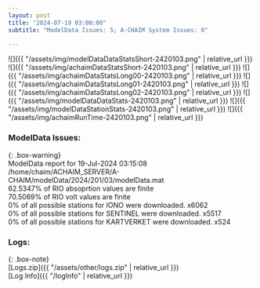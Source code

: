 ```yaml
---
layout: post
title: "2024-07-19 03:00:00"
subtitle: "ModelData Issues: 5; A-CHAIM System Issues: 0"

---
```


![]({{ "/assets/img/modelDataDataStatsShort-2420103.png" | relative_url }})
![]({{ "/assets/img/achaimDataStatsShort-2420103.png" | relative_url }})
![]({{ "/assets/img/achaimDataStatsLong00-2420103.png" | relative_url }})
![]({{ "/assets/img/achaimDataStatsLong01-2420103.png" | relative_url }})
![]({{ "/assets/img/achaimDataStatsLong02-2420103.png" | relative_url }})
![]({{ "/assets/img/modelDataDataStats-2420103.png" | relative_url }})
![]({{ "/assets/img/modelDataStationStats-2420103.png" | relative_url }})
![]({{ "/assets/img/achaimRunTime-2420103.png" | relative_url }})


### ModelData Issues:  
  
{: .box-warning}  
 ModelData report for 19-Jul-2024 03:15:08   
 /home/chaim/ACHAIM_SERVER/A-CHAIM/modelData/2024/201/03/modelData.mat   
 62.5347% of RIO absoprtion values are finite   
 70.5069% of RIO volt values are finite   
 0% of all possible stations for IONO were downloaded. x6062   
 0% of all possible stations for SENTINEL were downloaded. x5517   
 0% of all possible stations for KARTVERKET were downloaded. x524   
  


### Logs:  
  
{: .box-note}  
[Logs.zip]({{ "/assets/other/logs.zip" | relative_url }})  
[Log Info]({{ "/logInfo" | relative_url }})  
